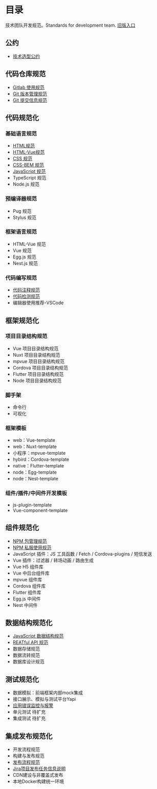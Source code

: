 # 目录

技术团队开发规范。Standards for development team. [旧版入口](https://standard.zhangling.me)

<script src="https://cdn.jsdelivr.net/npm/vue@2/dist/vue.js"></script>
<script src="1.js"></script>
<script src="./1.js"></script>

## 公约

* [技术选型公约](convention/selection-convention.md)

## 代码仓库规范

* [Gitlab 使用规范](code-repository/gitlab-usage.md)
* [Git 版本管理规范](code-repository/git-workflow.md)
* [Git 提交信息规范](code-repository/git-commit-message.md)

## 代码规范化

### 基础语言规范

* [HTML规范](lang/html.md)
* [HTML-Vue规范](lang/html-vue.md)
* [CSS 规范](lang/css.md)
* [CSS-BEM 规范](lang/css-bem.md)
* [JavaScript 规范](lang/js.md)
* TypeScript 规范
* Node.js 规范

### 预编译器规范

* Pug 规范
* Stylus 规范

### 框架语言规范

* HTML-Vue 规范
* Vue 规范
* Egg.js 规范
* Nest.js 规范

### 代码编写规范

* [代码注释规范](code-edit/code-comment.md)
* [代码检测规范](code-edit/code-lint.md)
* 编辑器使用推荐-VSCode

## 框架规范化

### 项目目录结构规范

* Vue 项目目录结构规范
* Nuxt 项目目录结构规范
* mpvue 项目目录结构规范
* Cordova 项目目录结构规范
* Flutter 项目目录结构规范
* Node 项目目录结构规范

### 脚手架

* 命令行
* 可视化

### 框架模板

* web：Vue-template
* web：Nuxt-template
* 小程序：mpvue-template
* hybird：Cordova-template
* native：Flutter-template
* node：Egg-template
* node：Nest-template

### 组件/插件/中间件开发模板

* js-plugin-template
* Vue-component-template

## 组件规范化

* [NPM 包管理规范](components/npm-package.md)
* [NPM 私服使用规范](components/npm-private-server.md)
* JavaScript 插件：JS 工具函数 / Fetch / Cordova-plugins / 短信发送
* Vue 插件：过滤器 / 转场动画 / 路由生成
* Vue H5 组件库
* Vue 中后台组件库
* mpvue 组件库
* Cordova 组件库
* Flutter 组件库
* Egg.js 中间件
* Nest 中间件

## 数据结构规范化

* [JavaScript 数据结构规范](data/structure.md)
* [REATful API 规范](data/restful-api.md)
* 数据存储规范
* 数据流转规范
* 数据库设计规范

## 测试规范化

* 数据模拟：前端框架内部mock集成
* 接口展示、模拟与测试平台Yapi
* [应用错误监控与报警](test/client-error-monitor.md)
* 单元测试 待扩充
* 集成测试 待扩充

## 集成发布规范化

* 开发流程规范
* 构建与发布规范
* [发布流程规范](devops/release-flow.md)
* [Jira项目发布任务信息说明](devops/release-pr.md)
* CDN建设与非覆盖式发布
* 本地Docker构建统一环境

